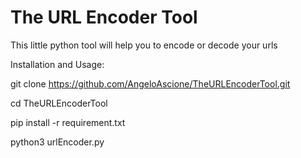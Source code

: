 # The URL Encoder Tool
This little python tool will help you to encode or decode your urls

Installation and Usage:

git clone https://github.com/AngeloAscione/TheURLEncoderTool.git

cd TheURLEncoderTool

pip install -r requirement.txt

python3 urlEncoder.py
